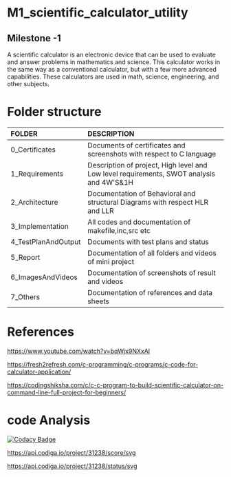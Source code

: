 # M1_scientific_calculator_utility

## Milestone -1
A scientific calculator is an electronic device that can be used to evaluate and answer problems in mathematics and science. This calculator works in the same way as a conventional calculator, but with a few more advanced capabilities. These calculators are used in math, science, engineering, and other subjects.

# Folder structure 

|FOLDER             |DESCRIPTION                                                                             |  
|:------------------|:-------------------------------------------------------------------------------------- |
|0_Certificates     |Documents of certificates and screenshots with respect to C language                    |
|1_Requirements     |Description of project, High level and Low level requirements, SWOT analysis and 4W'S&1H|
|2_Architecture     |Documentation of Behavioral and structural Diagrams with respect HLR and LLR            |
|3_Implementation   |All codes and documentation of makefile,inc,src etc                                     |
|4_TestPlanAndOutput|Documents with test plans and status                                                    |
|5_Report           |Documentation of all folders and videos of mini project                                 |    
|6_ImagesAndVideos  |Documentation of screenshots of result and videos                                       |
|7_Others           |Documentation of references and data sheets                                             |


# References
https://www.youtube.com/watch?v=bqWjx9NXxAI

https://fresh2refresh.com/c-programming/c-programs/c-code-for-calculator-application/

https://codingshiksha.com/c/c-c-program-to-build-scientific-calculator-on-command-line-full-project-for-beginners/



# code Analysis


[![Codacy Badge](https://app.codacy.com/project/badge/Grade/5943de82507647feb95cfb83e5de777a)](https://www.codacy.com/gh/Nirmala-vijapur/M1_scientific_calculator_utility/dashboard?utm_source=github.com&amp;utm_medium=referral&amp;utm_content=Nirmala-vijapur/M1_scientific_calculator_utility&amp;utm_campaign=Badge_Grade)


https://api.codiga.io/project/31238/score/svg


https://api.codiga.io/project/31238/status/svg
